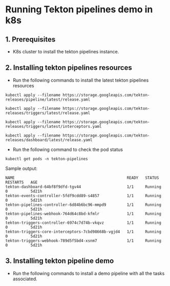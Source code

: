 # Running Tekton pipelines demo in k8s
## 1. Prerequisites
- K8s cluster to install the tekton pipelines instance.
## 2. Installing tekton pipelines resources
- Run the following commands to install the latest tekton pipelines resources

`kubectl apply --filename https://storage.googleapis.com/tekton-releases/pipeline/latest/release.yaml`

`kubectl apply --filename https://storage.googleapis.com/tekton-releases/triggers/latest/release.yaml`

`kubectl apply --filename https://storage.googleapis.com/tekton-releases/triggers/latest/interceptors.yaml`

`kubectl apply --filename https://storage.googleapis.com/tekton-releases/dashboard/latest/release.yaml`

- Run the following command to check the pod status

`kubectl get pods -n tekton-pipelines`

Sample output:

````
NAME                                                 READY   STATUS    RESTARTS   AGE
tekton-dashboard-64bf8f9dfd-tgv44                    1/1     Running   0          5d21h
tekton-events-controller-5fdf9cdd89-s4857            1/1     Running   0          5d21h
tekton-pipelines-controller-6d84b6bc96-mmpd9         1/1     Running   0          5d21h
tekton-pipelines-webhook-764d64c8bd-kfmlr            1/1     Running   0          5d21h
tekton-triggers-controller-6974c7d74b-vkqvz          1/1     Running   0          5d21h
tekton-triggers-core-interceptors-7cbd98668b-vgjd4   1/1     Running   0          5d21h
tekton-triggers-webhook-789d5f5bd4-xsnm7             1/1     Running   0          5d21h
````
## 3. Installing tekton pipeline demo
- Run the following commands to install a demo pipeline with all the tasks associated.

